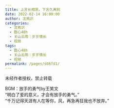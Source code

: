 ```yaml
---
title: 上言长相思，下言久离别
date: 2022-02-14 16:00:00
author: 沈焉识
categories: 
  - 沈焉识
  - 戬心48h
  - 关山云雨｜岁岁情长
  - 视频
tags: 
  - 戬心48h
  - 关山云雨｜岁岁情长
  - 视频
permalink: /pages/d46fd1/
---
```


<iframeComp ihtml="https://player.bilibili.com/player.html?aid=636449914&cid=507308186&page=1&danmaku=1&high_quality=1"></iframeComp>

未经作者授权，禁止转载

BGM：放手的勇气by王笑文  
“明白了爱的意义，才会有放手的勇气。”  
“千万记得天涯有人在等你，风，再急再狂我也不放弃。”
